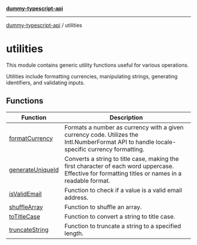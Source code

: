 [**dummy-typescript-api**](../README.md)

***

[dummy-typescript-api](../README.md) / utilities

# utilities

This module contains generic utility functions useful for various operations.

Utilities include formatting currencies, manipulating strings, generating identifiers, and validating inputs.

## Functions

| Function | Description |
| ------ | ------ |
| [formatCurrency](functions/formatCurrency.md) | Formats a number as currency with a given currency code. Utilizes the Intl.NumberFormat API to handle locale-specific currency formatting. |
| [generateUniqueId](functions/generateUniqueId.md) | Converts a string to title case, making the first character of each word uppercase. Effective for formatting titles or names in a readable format. |
| [isValidEmail](functions/isValidEmail.md) | Function to check if a value is a valid email address. |
| [shuffleArray](functions/shuffleArray.md) | Function to shuffle an array. |
| [toTitleCase](functions/toTitleCase.md) | Function to convert a string to title case. |
| [truncateString](functions/truncateString.md) | Function to truncate a string to a specified length. |
